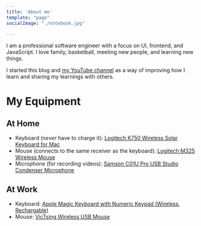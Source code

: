 ```yaml
---
title: 'About me'
template: "page"
socialImage: "./notebook.jpg"

---
```


I am a professional software engineer with a focus on UI, frontend, and JavaScript. I love family, basketball, meeting new people, and learning new things.

I started this blog and [my YouTube channel](https://www.youtube.com/channel/UCPGv2tVqEt6iBFnnMTjnRBA) as a way of improving how I learn and sharing my learnings with others.

# My Equipment

## At Home

- Keyboard (_never_ have to charge it): [Logitech K750 Wireless Solar Keyboard for Mac](https://amzn.to/2RyymwH)
- Mouse (connects to the same receiver as the keyboard): [Logitech M325 Wireless Mouse](https://amzn.to/2YqqqyL)
- Microphone (for recording videos): [Samson C01U Pro USB Studio Condenser Microphone](https://amzn.to/2Yqqej1)

## At Work

- Keyboard: [Apple Magic Keyboard with Numeric Keypad (Wireless, Rechargable)](https://amzn.to/34TRWqU)
- Mouse: [VicTsing Wireless USB Mouse](https://amzn.to/33PBTZW)
